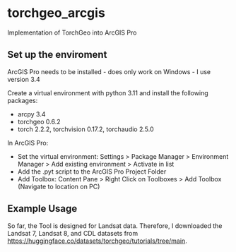 # torchgeo_arcgis
Implementation of TorchGeo into ArcGIS Pro

## Set up the enviroment
ArcGIS Pro needs to be installed - does only work on Windows - I use version 3.4

Create a virtual environment with python 3.11 and install the following packages:
- arcpy 3.4
- torchgeo 0.6.2
- torch 2.2.2, torchvision 0.17.2, torchaudio 2.5.0

In ArcGIS Pro:
- Set the virtual environment: Settings > Package Manager > Environment Manager > Add existing environment > Activate in list
- Add the .pyt script to the ArcGIS Pro Project Folder
- Add Toolbox: Content Pane > Right Click on Toolboxes > Add Toolbox (Navigate to location on PC)

## Example Usage
So far, the Tool is designed for Landsat data. Therefore, I downloaded the Landsat 7, Landsat 8, and CDL datasets from https://huggingface.co/datasets/torchgeo/tutorials/tree/main.
